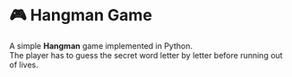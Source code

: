 # 🎮 Hangman Game

A simple **Hangman** game implemented in Python.  
The player has to guess the secret word letter by letter before running out of lives.